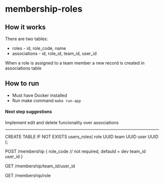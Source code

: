# membership-roles

## How it works
There are two tables:
- roles - id, role_code, name
- associations - id, role_id, team_id, user_id

When a role is assigned to a team member a new record is created in associations table


## How to run
- Must have Docker installed
- Run make command `make run-app`

#### Next step suggestions
Implement edit and delete funcionality over associations

-------
CREATE TABLE IF NOT EXISTS users_roles(
role UUID
team UUID
user UUID   
);

POST /membership
{
role_code // not required, defauld = dev
team_id
user_id
}

GET /membership/team_id/user_id

GET /membership/role